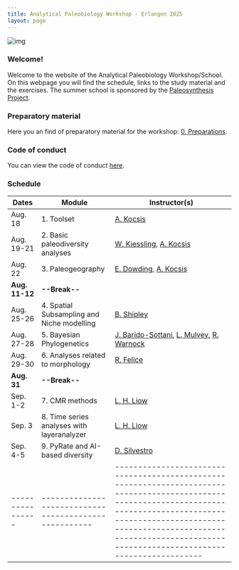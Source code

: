 ```yaml
---
title: Analytical Paleobiology Workshop - Erlangen 2025
layout: page
---
```


![img]({{site.baseurl}}/images/erlangen.jpg) 


### Welcome!

Welcome to the website of the Analytical Paleobiology Workshop/School. On this webpage you will find the schedule, links to the study material and the exercises. The summer school is sponsored by the [Paleosynthesis Project](http://www.paleosynthesis.de/).

### Preparatory material

Here you an find of preparatory material for the workshop: [0. Preparations]({{site.url}}{{site.baseurl}}/prepare/). 

### Code of conduct

You can view the code of conduct [here]({{site.baseurl}}/code_of_conduct/). 

### Schedule

| Dates          | Module                                              | Instructor(s)                                                                                                                                                                                                                                                     |
|----------------|-----------------------------------------------------|-------------------------------------------------------------------------------------------------------------------------------------------------------------------------------------------------------------------------------------------------------------------|
| Aug. 18        | 1. Toolset | [A. Kocsis](https://www.gzn.nat.fau.de/palaeontologie/team/wissenschaftler/kocsis/)                                                                                                                                                                               |
| Aug. 19-21     | 2. Basic paleodiversity analyses                    | [W. Kiessling](https://www.gzn.nat.fau.de/palaeontologie/team/professors/kiessling/), [A. Kocsis](https://www.gzn.nat.fau.de/palaeontologie/team/wissenschaftler/kocsis/) |
| Aug. 22        | 3. Paleogeography                                   | [E. Dowding](https://www.gzn.nat.fau.de/palaeontologie/team/wissenschaftler/elizabeth-dowding/), [A. Kocsis](https://www.gzn.nat.fau.de/palaeontologie/team/wissenschaftler/kocsis/)                                                                              |
| **Aug. 11-12** | **--Break--**                                       |                                                                                                                                                                                                                                                                   |
| Aug. 25-26     | 4. Spatial Subsampling and Niche modelling          | [B. Shipley](https://palaeobiology.web.ox.ac.uk/people/benjamin-shipley)                                                                                                                                                                                                         |
| Aug. 27-28     | 5. Bayesian Phylogenetics                           | [J. Barido-Sottani](https://bjoelle.github.io), [L. Mulvey](https://www.seresearch.qmul.ac.uk/cefg/people/lmulvey/), [R.  Warnock](https://www.gzn.nat.fau.eu/palaeontologie/team/professors/rachel-warnock/)                                                                                |
| Aug. 29-30     | 6. Analyses related to morphology                   | [R. Felice](https://rnfelice.github.io/index.html)                                                                                                                            |
| **Aug. 31**    | **--Break--**                                       |                                                                                                                                                                                                                                                                   |
| Sep. 1-2       | 7. CMR methods                                      | [L. H. Liow](https://leehsiangliow.com/)                                                                                                                                                                                                                          |
| Sep. 3         | 8. Time series analyses with layeranalyzer          | [L. H. Liow](https://leehsiangliow.com/)                                                                                                                                                                                                                          |
| Sep. 4-5       | 9. PyRate and AI-based diversity                    | [D. Silvestro](https://bsse.ethz.ch/people/detail-person.MzYwMTE2.TGlzdC8yNjY5LC0xMDExNjczNjI=.html)                                                                                                                                                                                |
|----------------|-----------------------------------------------------|-------------------------------------------------------------------------------------------------------------------------------------------------------------------------------------------------------------------------------------------------------------------|


